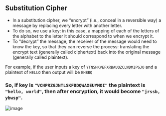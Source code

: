 ## Substitution Cipher

* In a substitution cipher, we “encrypt” (i.e., conceal in a reversible way) a message by replacing every letter with another letter.<br>
* To do so, we use a key: in this case, a mapping of each of the letters of the alphabet to the letter it should correspond to when we encrypt it.<br> 
* To “decrypt” the message, the receiver of the message would need to know the key, so that they can reverse the process: translating the encrypt text (generally called ciphertext) back into the original message (generally called plaintext).

For example, if the user inputs a key of ```YTNSHKVEFXRBAUQZCLWDMIPGJO``` and a plaintext of ```HELLO``` then output will be ```EHBBQ```

### So, if key is ```"VCHPRZGJNTLSKFBDQWAXEUYMOI"``` the plaintext is ```"hello, world"```, then after encryption, it would become ```"jrssb, ybwsp"```. 

![image](https://upload.wikimedia.org/wikipedia/commons/2/2a/ROT13.png)
